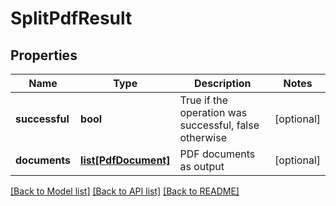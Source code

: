 # SplitPdfResult

## Properties
Name | Type | Description | Notes
------------ | ------------- | ------------- | -------------
**successful** | **bool** | True if the operation was successful, false otherwise | [optional] 
**documents** | [**list[PdfDocument]**](PdfDocument.md) | PDF documents as output | [optional] 

[[Back to Model list]](../README.md#documentation-for-models) [[Back to API list]](../README.md#documentation-for-api-endpoints) [[Back to README]](../README.md)


